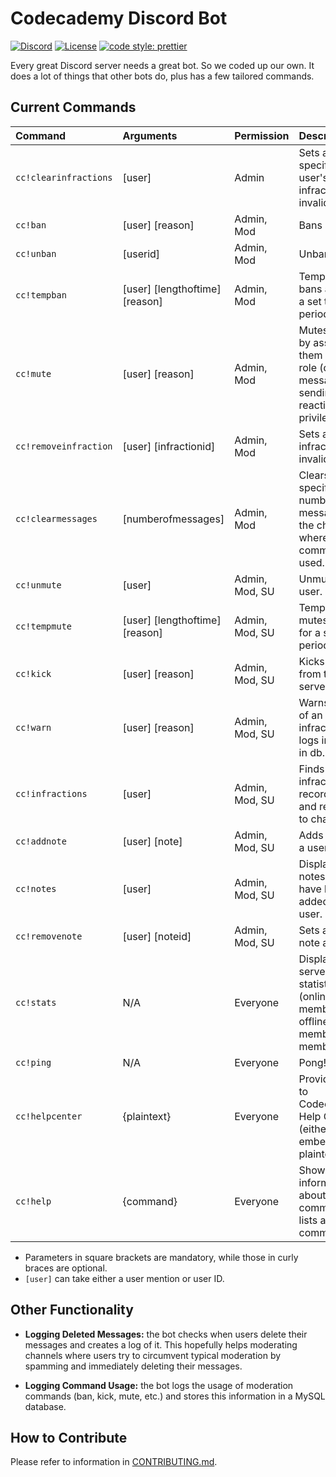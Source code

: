 # Codecademy Discord Bot

[![Discord](https://img.shields.io/discord/605859344243884081.svg?label=&logo=discord&logoColor=ffffff&color=7389D8&labelColor=6A7EC2)](https://discord.gg/codecademy)
[![License](https://img.shields.io/badge/license-MIT-green)](LICENSE)
[![code style: prettier](https://img.shields.io/badge/code_style-prettier-ff69b4.svg?style=flat-square)](https://github.com/prettier/prettier)

Every great Discord server needs a great bot. So we coded up our own. It does a lot of things that other bots do, plus has a few tailored commands.

## Current Commands

| Command               | Arguments                      | Permission     | Description                                                                                     |
| :-------------------- | :----------------------------- | :------------- | :---------------------------------------------------------------------------------------------- |
| `cc!clearinfractions` | [user]                         | Admin          | Sets all the specified user's infractions as invalid.                                           |
| `cc!ban`              | [user] [reason]                | Admin, Mod     | Bans a user.                                                                                    |
| `cc!unban`            | [userid]                       | Admin, Mod     | Unbans a user.                                                                                  |
| `cc!tempban`          | [user] [lengthoftime] [reason] | Admin, Mod     | Temporarily bans a user for a set time period.                                                  |
| `cc!mute`             | [user] [reason]                | Admin, Mod     | Mutes a user by assigning them a _Muted_ role (denies message sending and reacting privileges). |
| `cc!removeinfraction` | [user] [infractionid]          | Admin, Mod     | Sets a single infraction as invalid.                                                            |
| `cc!clearmessages`    | [numberofmessages]             | Admin, Mod     | Clears the specified number of messages in the channel where the command is used.               |
| `cc!unmute`           | [user]                         | Admin, Mod, SU | Unmutes a user.                                                                                 |
| `cc!tempmute`         | [user] [lengthoftime] [reason] | Admin, Mod, SU | Temporarily mutes a user for a set time period.                                                 |
| `cc!kick`             | [user] [reason]                | Admin, Mod, SU | Kicks a user from the server.                                                                   |
| `cc!warn`             | [user] [reason]                | Admin, Mod, SU | Warns a user of an infraction and logs infraction in db.                                        |
| `cc!infractions`      | [user]                         | Admin, Mod, SU | Finds user infraction record in db and returns it to channel.                                   |
| `cc!addnote`          | [user] [note]                  | Admin, Mod, SU | Adds a note to a user.                                                                          |
| `cc!notes`            | [user]                         | Admin, Mod, SU | Displays all notes that have been added to a user.                                              |
| `cc!removenote`       | [user] [noteid]                | Admin, Mod, SU | Sets a single note as invalid.                                                                  |
| `cc!stats`            | N/A                            | Everyone       | Displays basic server statistics (online members, offline members, total members).              |
| `cc!ping`             | N/A                            | Everyone       | Pong!                                                                                           |
| `cc!helpcenter`       | {plaintext}                    | Everyone       | Provides links to Codecademy's Help Center (either embedded or plaintext).                      |
| `cc!help`             | {command}                      | Everyone       | Shows information about a given command or lists all commands.                                  |

- Parameters in square brackets are mandatory, while those in curly braces are optional.
- `[user]` can take either a user mention or user ID.

## Other Functionality

- **Logging Deleted Messages:** the bot checks when users delete their messages and creates a log of it. This hopefully helps moderating channels where users try to circumvent typical moderation by spamming and immediately deleting their messages.

- **Logging Command Usage:** the bot logs the usage of moderation commands (ban, kick, mute, etc.) and stores this information in a MySQL database.

## How to Contribute

Please refer to information in [CONTRIBUTING.md](CONTRIBUTING.md).
